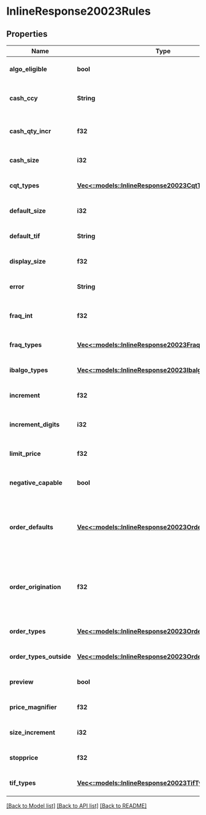 # InlineResponse20023Rules

## Properties
Name | Type | Description | Notes
------------ | ------------- | ------------- | -------------
**algo_eligible** | **bool** |  | [optional] [default to null]
**cash_ccy** | **String** | Cash currency for the contract | [optional] [default to null]
**cash_qty_incr** | **f32** | Increment value for cash quantity | [optional] [default to null]
**cash_size** | **i32** | cash value | [optional] [default to null]
**cqt_types** | [**Vec<::models::InlineResponse20023CqtTypes>**](inline_response_200_23_cqtTypes.md) |  | [optional] [default to null]
**default_size** | **i32** | Default quantity | [optional] [default to null]
**default_tif** | **String** | Default time in force value | [optional] [default to null]
**display_size** | **f32** |  | [optional] [default to null]
**error** | **String** |  | [optional] [default to null]
**fraq_int** | **f32** | decimal places for fractional order size | [optional] [default to null]
**fraq_types** | [**Vec<::models::InlineResponse20023FraqTypes>**](inline_response_200_23_fraqTypes.md) |  | [optional] [default to null]
**ibalgo_types** | [**Vec<::models::InlineResponse20023IbalgoTypes>**](inline_response_200_23_ibalgoTypes.md) |  | [optional] [default to null]
**increment** | **f32** | Price increment value | [optional] [default to null]
**increment_digits** | **i32** | Number of digits for price increment | [optional] [default to null]
**limit_price** | **f32** | Limit price | [optional] [default to null]
**negative_capable** | **bool** | trading negative price support | [optional] [default to null]
**order_defaults** | [**Vec<::models::InlineResponse20023OrderDefaults>**](inline_response_200_23_orderDefaults.md) | If object returned will provide the defaults based on user settings | [optional] [default to null]
**order_origination** | **f32** | Order origin designation for US securities options and Options Clearing Corporation | [optional] [default to null]
**order_types** | [**Vec<::models::InlineResponse20023OrderTypes>**](inline_response_200_23_orderTypes.md) |  | [optional] [default to null]
**order_types_outside** | [**Vec<::models::InlineResponse20023OrderTypesOutside>**](inline_response_200_23_orderTypesOutside.md) |  | [optional] [default to null]
**preview** | **bool** | order preview required | [optional] [default to null]
**price_magnifier** | **f32** | Price Magnifier | [optional] [default to null]
**size_increment** | **i32** | increment quantity value | [optional] [default to null]
**stopprice** | **f32** | Stop price | [optional] [default to null]
**tif_types** | [**Vec<::models::InlineResponse20023TifTypes>**](inline_response_200_23_tifTypes.md) |  | [optional] [default to null]

[[Back to Model list]](../README.md#documentation-for-models) [[Back to API list]](../README.md#documentation-for-api-endpoints) [[Back to README]](../README.md)


